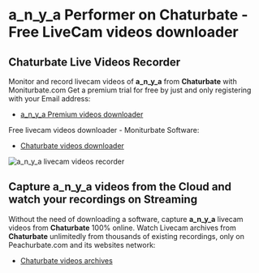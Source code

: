 # a_n_y_a Performer on Chaturbate - Free LiveCam videos downloader

## Chaturbate Live Videos Recorder

Monitor and record livecam videos of **a_n_y_a** from **Chaturbate** with Moniturbate.com
Get a premium trial for free by just and only registering with your Email address:
* [a_n_y_a Premium videos downloader](https://moniturbate.com/request-demo-licence-key.html)

Free livecam videos downloader - Moniturbate Software:
* [Chaturbate videos downloader](https://moniturbate.com/moniturbate-download-software.html)

![a_n_y_a livecam videos recorder](https://peachurnet.com/templates/moniturbate-software.png)


## Capture a_n_y_a videos from the Cloud and watch your recordings on Streaming

Without the need of downloading a software, capture **a_n_y_a** livecam videos from **Chaturbate** 100% online.
Watch Livecam archives from **Chaturbate** unlimitedly from thousands of existing recordings, only on Peachurbate.com and its websites network:
* [Chaturbate videos archives](https://peachurnet.com/)